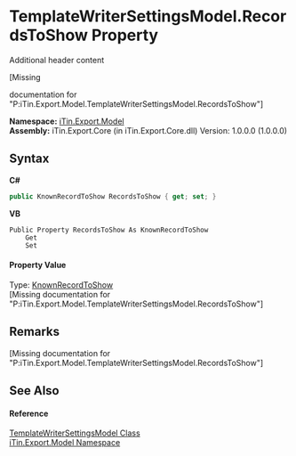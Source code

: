 # TemplateWriterSettingsModel.RecordsToShow Property 
Additional header content 

\[Missing <summary> documentation for "P:iTin.Export.Model.TemplateWriterSettingsModel.RecordsToShow"\]

**Namespace:**&nbsp;<a href="ef57ffcc-e95e-b212-5a46-9aa6f5a3511f">iTin.Export.Model</a><br />**Assembly:**&nbsp;iTin.Export.Core (in iTin.Export.Core.dll) Version: 1.0.0.0 (1.0.0.0)

## Syntax

**C#**<br />
``` C#
public KnownRecordToShow RecordsToShow { get; set; }
```

**VB**<br />
``` VB
Public Property RecordsToShow As KnownRecordToShow
	Get
	Set
```


#### Property Value
Type: <a href="d37fcef1-fa39-4cec-f272-84190f9d93c0">KnownRecordToShow</a><br />\[Missing <value> documentation for "P:iTin.Export.Model.TemplateWriterSettingsModel.RecordsToShow"\]

## Remarks
\[Missing <remarks> documentation for "P:iTin.Export.Model.TemplateWriterSettingsModel.RecordsToShow"\]

## See Also


#### Reference
<a href="2b287fb0-ece5-d0b6-bb0a-0d94023fad99">TemplateWriterSettingsModel Class</a><br /><a href="ef57ffcc-e95e-b212-5a46-9aa6f5a3511f">iTin.Export.Model Namespace</a><br />